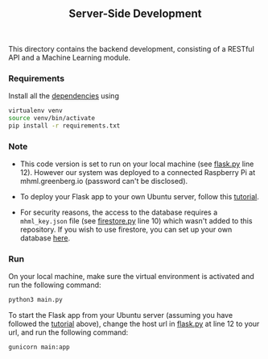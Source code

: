 <h2 align="center"><br>Server-Side Development</h2>
<br>

This directory contains the backend development, consisting of a RESTful API and a Machine Learning module.


### Requirements

Install all the [dependencies](https://github.com/nebbles/MHML/blob/backend/server/requirements.txt) using

```bash
virtualenv venv
source venv/bin/activate
pip install -r requirements.txt
```

### Note

- This code version is set to run on your local machine (see [flask.py](https://github.com/nebbles/MHML/blob/backend/server/main.py) line 12). However our system was deployed to a connected Raspberry Pi at mhml.greenberg.io (password can't be disclosed).

- To deploy your Flask app to your own Ubuntu server, follow this [tutorial](https://www.youtube.com/watch?v=kDRRtPO0YPA&t=4s).

- For security reasons, the access to the database requires a `mhml_key.json` file (see [firestore.py](https://github.com/nebbles/MHML/blob/backend/server/api/firestore.py) line 10) which wasn't added to this repository. If you wish to use firestore, you can set up your own database [here](https://firebase.google.com/docs/firestore/quickstart).


### Run

On your local machine, make sure the virtual environment is activated and run the following command:

```bash
python3 main.py
```

To start the Flask app from your Ubuntu server (assuming you have followed the [tutorial](https://www.youtube.com/watch?v=kDRRtPO0YPA&t=4s) above), change the host url in [flask.py](https://github.com/nebbles/MHML/blob/backend/server/main.py) at line 12 to your url, and run the following command:

```bash
gunicorn main:app
```
